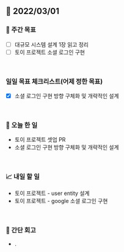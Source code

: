 ## 📅 2022/03/01


### 👏 주간 목표

- [ ] 대규모 시스템 설계 1장 읽고 정리
- [ ] 토이 프로젝트 소셜 로그인 구현

<br/>

### 일일 목표 체크리스트(어제 정한 목표)

- [x] 소셜 로그인 구현 방향 구체화 및 개략적인 설계

<br/>

### 💯 오늘 한 일

- 토이 프로젝트 셋업 PR
- 소셜 로그인 구현 방향 구체화 및 개략적인 설계

<br/>

### 📈 내일 할 일

- 토이 프로젝트 - user entity 설계
- 토이 프로젝트 - google 소셜 로그인 구현

<br/>

### 🤔 간단 회고

- .

 




 








